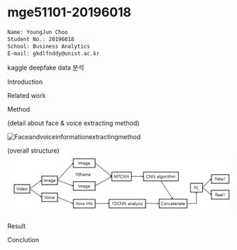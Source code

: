 # mge51101-20196018

```
Name: YoungJun Choo  
Student No.: 20196018  
School: Business Analytics  
E-mail: gkdlfnddy@unist.ac.kr  

```

kaggle deepfake data 분석 

Introduction

Related work

Method


(detail about face & voice extracting method)

![Faceandvoiceinformationextractingmethod](image/extractingmethod.bmp)

(overall structure)
![Overallstructure](image/Video분석전체구조.png)

Result

Conclution


